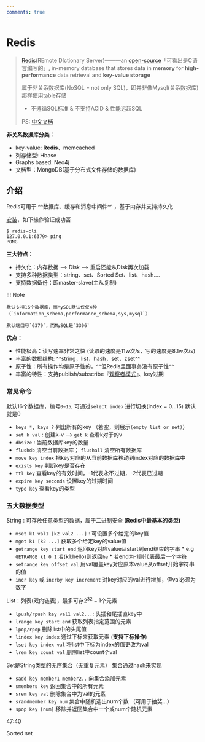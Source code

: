 ```yaml
---
comments: true
---
```


# Redis

> [Redis](https://redis.io/)(REmote DIctionary Server)———an [open-source](https://github.com/redis/redis)「可看出是C语言编写的」, in-memory database that stores data in **memory** for **high-performance** data retrieval and **key-value storage**
>
> 属于非关系数据库(NoSQL = not only SQL)，即并非像Mysql(关系数据库)那样使用table存储
>
> - 不遵循SQL标准 & 不支持ACID & 性能远超SQL
>
> PS: [中文文档](https://redis.com.cn/)


**非关系数据库分类：**

- key-value: **Redis**、memcached
- 列存储型: Hbase
- Graphs based: Neo4j
- 文档型：MongoDB(基于分布式文件存储的数据库) 

## 介绍

Redis可用于 ^^数据库、缓存和消息中间件^^ ，基于内存并支持持久化

[安装](https://redis.io/docs/latest/operate/oss_and_stack/install/install-redis/)，如下操作验证成功否

```shell
$ redis-cli
127.0.0.1:6379> ping
PONG
```

**三大特点：** 

- 持久化：内存数据 --> Disk --> 重启还能从Disk再次加载
- 支持多种数据类型：string、set、Sorted Set、list、hash....
- 支持数据备份：即master-slave(主从复制)

!!! Note

    默认支持16个数据库，而MySQL默认仅仅4种（`information_schema,performance_schema,sys,mysql`）
    
    默认端口号`6379`，而MySQL是`3306`

**优点：**

- 性能极高：读写速率非常之快 (读取的速度是11w次/s，写的速度是8.1w次/s)
- 丰富的数据结构: ^^string，list，hash，set，zset^^
- 原子性：所有操作均是原子性的，^^但Redis里面事务没有原子性^^
- 丰富的特性：支持publish/subscribe『[观察者模式](https://refactoringguru.cn/design-patterns/observer)』、key过期

### 常见命令

默认16个数据库，编号`0~15`, 可通过`select index` 进行切换(index  = 0...15) 默认就是0

- `keys *, keys ?`  列出所有的key （若空，则展示`(empty list or set)`）
- `set k val` : 创建k-v  -->  `get k` 查看k对于的v
- `dbsize` : 当前数据库key的数量
- `flushdb` 清空当前数据库； `flushall` 清空所有数据库
- `move key index` 把key对应的从当前数据库移动到index对应的数据库中
- `exists key` 判断key是否存在
- `ttl key` 查看key的有效时间，-1代表永不过期，-2代表已过期
- `expire key seconds` 设置key的过期时间
- `type key` 查看key的类型

### 五大数据类型

String : 可存放任意类型的数据，属于二进制安全 **(Redis中最基本的类型)**

- `mset k1 val1 [k2 val2 ...]` : 可设置多个给定的key值
- `mget k1 [k2 ...]` 获取多个给定key的value值
- `getrange key start end` 返回key对应value从start到end结束的字串 
      * e.g `GETRANGE k1 0 1` 若(k1:hello)则返回`he` 
      * 若end为-1则代表最后一个字符
- `setrange key offset val` 用val覆盖key对应原本value从offset开始字符串的值
- `incr key` 或 `incrby key increment` 对key对应的val进行增加，但val必须为数字

List：列表(双向链表)，最多可存$2^32 - 1$个元素

- `lpush/rpush key val1 val2...`: 头插和尾插直key中
- `lrange key start end` 获取列表指定范围的元素
- `lpop/rpop` 删除list中的头尾值
- `lindex key index` 通过下标来获取元素 (**支持下标操作**) 
- `lset key index val` 将list中下标为index的值更改为val
- `lrem key count val` 删除list中count个val


Set是String类型的无序集合（无重复元素） 集合通过hash来实现

- `sadd key member1 member2..` 向集合添加元素
- `smembers key` 返回集合中的所有元素
- `srem key val` 删除集合中为val的元素
- `srandmember key num` 集合中随机选出num个数 （可用于抽奖...）
- `spop key [num]` 移除并返回集合中一个或num个随机元素


47:40

Sorted set 